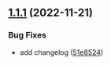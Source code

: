 ## [1.1.1](https://github.com/sanbanya/version-demo/compare/v1.1.0...v1.1.1) (2022-11-21)


### Bug Fixes

* add changelog ([51e8524](https://github.com/sanbanya/version-demo/commit/51e85242a63bc38982a756048fc152768387b775))

